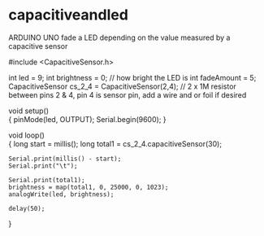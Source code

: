 # capacitiveandled
ARDUINO UNO fade a LED depending on the value measured by a capacitive sensor


#include <CapacitiveSensor.h>

int led = 9; 
int brightness = 0;    // how bright the LED is
int fadeAmount = 5; 
CapacitiveSensor   cs_2_4 = CapacitiveSensor(2,4);        // 2 x 1M resistor between pins 2 & 4, pin 4 is sensor pin, add a wire and or foil if desired

void setup()                    
{
   pinMode(led, OUTPUT);
   Serial.begin(9600);
}

void loop()                    
{
    long start = millis();
    long total1 =  cs_2_4.capacitiveSensor(30);
    
    Serial.print(millis() - start);        
    Serial.print("\t");                    

    Serial.print(total1);                  
    brightness = map(total1, 0, 25000, 0, 1023);
    analogWrite(led, brightness);
    
    delay(50);                            
}
